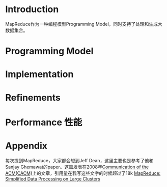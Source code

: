 # Introduction

MapReduce作为一种编程模型Programming Model，同时支持了处理和生成大数据集合。

# Programming Model

# Implementation

# Refinements 

# Performance 性能

# Appendix
每次提到MapReduce，大家都会想到Jeff Dean，这里主要也是参考了他和Sanjay Ghemawat的paper。这篇发表在2008年[Communication of the ACM(CACM)](http://cacm.acm.org/)上的文章，引用量在我写这些文字的时候超过了18k [MapReduce: Simplified Data Processing on Large Clusters](http://static.googleusercontent.com/media/research.google.com/zh-CN//archive/mapreduce-osdi04.pdf)
